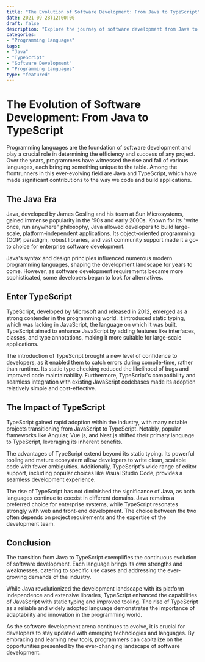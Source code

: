 ```yaml
--- 
title: "The Evolution of Software Development: From Java to TypeScript" 
date: 2021-09-28T12:00:00 
draft: false 
description: "Explore the journey of software development from Java to TypeScript, and the impact it has had on the industry." 
categories: 
- "Programming Languages" 
tags: 
- "Java" 
- "TypeScript" 
- "Software Development" 
- "Programming Languages" 
type: "featured" 
---
```


# The Evolution of Software Development: From Java to TypeScript

Programming languages are the foundation of software development and play a crucial role in determining the efficiency and success of any project. Over the years, programmers have witnessed the rise and fall of various languages, each bringing something unique to the table. Among the frontrunners in this ever-evolving field are Java and TypeScript, which have made significant contributions to the way we code and build applications.

## The Java Era

Java, developed by James Gosling and his team at Sun Microsystems, gained immense popularity in the '90s and early 2000s. Known for its "write once, run anywhere" philosophy, Java allowed developers to build large-scale, platform-independent applications. Its object-oriented programming (OOP) paradigm, robust libraries, and vast community support made it a go-to choice for enterprise software development.

Java's syntax and design principles influenced numerous modern programming languages, shaping the development landscape for years to come. However, as software development requirements became more sophisticated, some developers began to look for alternatives.

## Enter TypeScript

TypeScript, developed by Microsoft and released in 2012, emerged as a strong contender in the programming world. It introduced static typing, which was lacking in JavaScript, the language on which it was built. TypeScript aimed to enhance JavaScript by adding features like interfaces, classes, and type annotations, making it more suitable for large-scale applications.

The introduction of TypeScript brought a new level of confidence to developers, as it enabled them to catch errors during compile-time, rather than runtime. Its static type checking reduced the likelihood of bugs and improved code maintainability. Furthermore, TypeScript's compatibility and seamless integration with existing JavaScript codebases made its adoption relatively simple and cost-effective.

## The Impact of TypeScript

TypeScript gained rapid adoption within the industry, with many notable projects transitioning from JavaScript to TypeScript. Notably, popular frameworks like Angular, Vue.js, and Nest.js shifted their primary language to TypeScript, leveraging its inherent benefits.

The advantages of TypeScript extend beyond its static typing. Its powerful tooling and mature ecosystem allow developers to write clean, scalable code with fewer ambiguities. Additionally, TypeScript's wide range of editor support, including popular choices like Visual Studio Code, provides a seamless development experience.

The rise of TypeScript has not diminished the significance of Java, as both languages continue to coexist in different domains. Java remains a preferred choice for enterprise systems, while TypeScript resonates strongly with web and front-end development. The choice between the two often depends on project requirements and the expertise of the development team.

## Conclusion

The transition from Java to TypeScript exemplifies the continuous evolution of software development. Each language brings its own strengths and weaknesses, catering to specific use cases and addressing the ever-growing demands of the industry.

While Java revolutionized the development landscape with its platform independence and extensive libraries, TypeScript enhanced the capabilities of JavaScript with static typing and improved tooling. The rise of TypeScript as a reliable and widely adopted language demonstrates the importance of adaptability and innovation in the programming world.

As the software development arena continues to evolve, it is crucial for developers to stay updated with emerging technologies and languages. By embracing and learning new tools, programmers can capitalize on the opportunities presented by the ever-changing landscape of software development.
